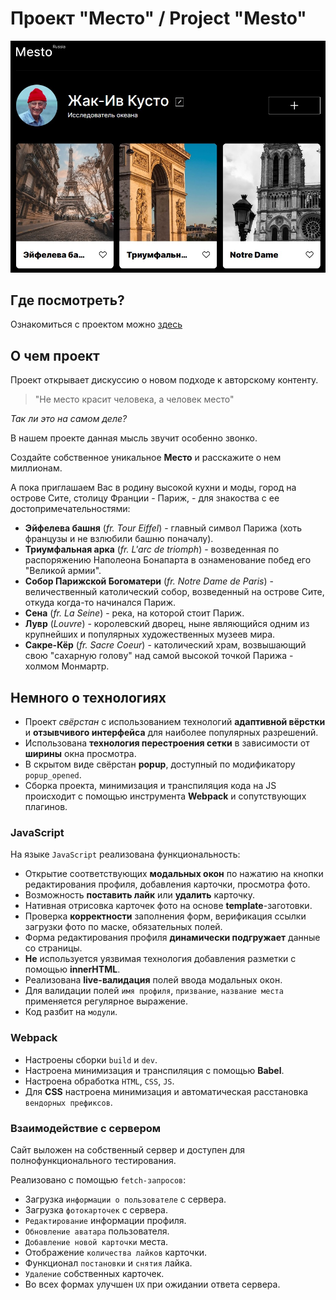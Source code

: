 # Проект "Место" / Project "Mesto"

![Скриншот главной страницы](./src/images/mesto-main-page.jpg)

## Где посмотреть?

Ознакомиться с проектом можно [здесь](https://vveb.github.io/mesto-project/)

## О чем проект
Проект открывает дискуссию о новом подходе к авторскому контенту.

> "Не место красит человека, а человек место"

*Так ли это на самом деле?*

В нашем проекте данная мысль звучит особенно звонко.

Создайте собственное уникальное **Место** и расскажите о нем миллионам.

А пока приглашаем Вас в родину высокой кухни и моды, город на острове Сите, столицу Франции - Париж, - для знакоства с ее достопримечательностями:

* __Эйфелева башня__ (_fr. Tour Eiffel_) - главный символ Парижа (хоть французы и не взлюбили башню поначалу).
* __Триумфальная арка__ (_fr. L'arc de triomph_) - возведенная по распоряжению Наполеона Бонапарта в ознаменование побед его "Великой армии".
* __Собор Парижской Богоматери__ (_fr. Notre Dame de Paris_) - величественный католический собор, возведенный на острове Сите, откуда когда-то начинался Париж.
* __Сена__ (_fr. La Seine_) - река, на которой стоит Париж.
* __Лувр__ (_Louvre_) - королевский дворец, ныне являющийся одним из крупнейших и популярных художественных музеев мира.
* __Сакре-Кёр__ (_fr. Sacre Coeur_) - католический храм, возвышающий свою "сахарную голову" над самой высокой точкой Парижа - холмом Монмартр.

## Немного о технологиях

* Проект _свёрстан_ с использованием технологий __адаптивной вёрстки__ и __отзывчивого интерфейса__ для наиболее популярных разрешений.
* Использована __технология перестроения сетки__ в зависимости от __ширины__ окна просмотра.
* В скрытом виде свёрстан __popup__, доступный по модификатору `popup_opened`.
* Сборка проекта, минимизация и транспиляция кода на JS происходит с помощью инструмента __Webpack__ и сопутствующих плагинов.

### JavaScript

На языке `JavaScript` реализована функциональность:

* Открытие соответствующих __модальных окон__ по нажатию на кнопки редактирования профиля, добавления карточки, просмотра фото.
* Возможность __поставить лайк__ или __удалить__ карточку.
* Нативная отрисовка карточек фото на основе __template__-заготовки.
* Проверка __корректности__ заполнения форм, верификация ссылки загрузки фото по маске, обязательных полей.
* Форма редактирования профиля __динамически подгружает__ данные со страницы.
* __Не__ используется уязвимая технология добавления разметки с помощью __innerHTML__.
* Реализована __live-валидация__ полей ввода модальных окон.
* Для валидации полей `имя профиля`, `призвание`, `название места` применяется регулярное выражение.
* Код разбит на `модули`.

### Webpack

* Настроены сборки `build` и `dev`.
* Настроена минимизация и транспиляция с помощью __Babel__.
* Настроена обработка `HTML`, `CSS`, `JS`.
* Для __CSS__ настроена минимизация и автоматическая расстановка `вендорных префиксов`.

### Взаимодействие с сервером
Сайт выложен на собственный сервер и доступен для полнофункционального тестирования.

Реализовано с помощью `fetch-запросов`:

* Загрузка `информации о пользователе` с сервера.
* Загрузка `фотокарточек` с сервера.
* `Редактирование` информации профиля.
* `Обновление аватара` пользователя.
* `Добавление новой карточки` места.
* Отображение `количества лайков` карточки.
* Функционал `постановки` и `снятия` лайка.
* `Удаление` собственных карточек.
* Во всех формах улучшен `UX` при ожидании ответа сервера.

